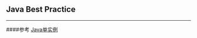 Java Best Practice
------------------
------------------


####参考
[Java单实例](https://mp.weixin.qq.com/s?__biz=MjM5NzMyMjAwMA==&mid=2651477019&idx=1&sn=f9c91473c078e98d82666e8dbbab2782&scene=1&srcid=0406Vd7lf0zsrw3fMdSq1auA&key=710a5d99946419d9bf2d99f6c1ef94218ac4431b9a05bfcc7f898480fe5d9ed0c2d85ca465fa1a61a0fdfd240fd5a909&ascene=0&uin=MTIyODAxNDk2Mg%3D%3D&devicetype=iMac+MacBookPro11%2C2+OSX+OSX+10.10.5+build(14F27)&version=11000003&pass_ticket=LR5fw4H%2FMPcBmPNmv0OavzDMFcGf3NYHuPhhzJY5Mes2%2FDY2xFFbLQv%2BDfBVoUxt)
